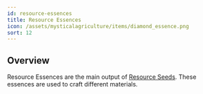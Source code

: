 ```yaml
---
id: resource-essences
title: Resource Essences
icon: /assets/mysticalagriculture/items/diamond_essence.png
sort: 12
---
```


## Overview

Resource Essences are the main output of [Resource Seeds](resource-seeds.md). These essences are used to craft different materials.
